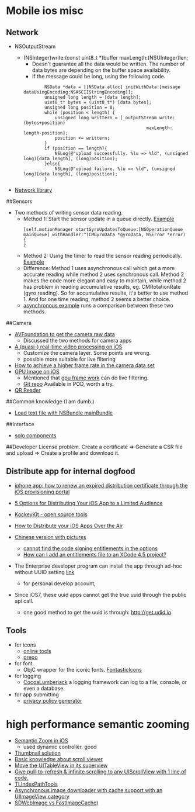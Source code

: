 Mobile ios misc 
==============

## Network
- NSOutputStream 
	- (NSInteger)write:(const uint8_t *)buffer maxLength:(NSUInteger)len;
		- Doesn't guarantee all the data would be written. The number of data bytes are depending on the buffer space availability.
		- If the message could be long, using the following code.
		```
		        NSData *data = [[NSData alloc] initWithData:[message dataUsingEncoding:NSASCIIStringEncoding]];
		        unsigned long length = [data length];
		        uint8_t* bytes = (uint8_t*) [data bytes];
		        unsigned long position = 0;
		        while (position < length) {
		            unsigned long writtern = [_outputStream write:(bytes+position)
		                                               maxLength: length-position];
		            position += writtern;
		        }
		        if (position == length){
		            NSLog(@"upload successfully. %lu => %ld", (unsigned long)[data length], (long)position);
		        }else{
		            NSLog(@"upload failure. %lu => %ld", (unsigned long)[data length], (long)position);
		        }
		```

- [Network library](https://github.com/6david9/ImageTransfer)


##Sensors
- Two methods of writing sensor data reading.
	- Method 1: Start the sensor update in a queue directly. [Example](http://stackoverflow.com/questions/8737889/core-motion-gyroscope-360-degree-values)
		```Code example:
		[self.motionManager startGyroUpdatesToQueue:[NSOperationQueue mainQueue] withHandler:^(CMGyroData *gyroData, NSError *error) {
		}
		```
	- Method 2: Using the timer to read the sensor reading periodically. [Example](https://github.com/foundry/MagnetoMeter/blob/master/Magnetometer/MotionViewController.m)
	- Difference: Method 1 uses asynchronous call which get a more accurate reading while method 2 uses synchronous call. Method 2 makes the code more elegant and easy to maintain, while method 2 has problem in reading accumulative results, eg. CMRotationRate (gyro reading). So for accumulative results, it's better to use method 1. And for one time reading, method 2 seems a better choice.
	- [asynchronous example](https://github.com/pmanna/Gyroscope) runs a comparison between these two methods.

##Camera
- [AVFoundation to get the camera raw data](http://weblog.invasivecode.com/post/18445861158/a-very-cool-custom-video-camera-with)
	- Discussed the two methods for camera apps 
- [A (quasi-) real-time video processing on iOS](http://weblog.invasivecode.com/post/23153661857/a-quasi-real-time-video-processing-on-ios-in)
	- Customize the camera layer. Some points are wrong.
	- possible more suitable for live filtering
- [How to achieve a higher frame rate in the camera data set](http://stackoverflow.com/questions/20330174/avcapture-capturing-and-getting-framebuffer-at-60-fps-in-ios-7) 
- [GPU Image on iOS](http://stackoverflow.com/questions/6625888/are-the-core-image-filters-in-ios-5-0-fast-enough-for-realtime-video-processing/6628208#6628208)
	- Mentioned that [gpu frame work](http://stackoverflow.com/questions/8778117/video-filtering-in-iphone-is-slow) can do live filtering. 
	- [Git repo](https://github.com/BradLarson/GPUImage) Available in POD, worth a try.
- [QR Reader](http://www.appcoda.com/qr-code-ios-programming-tutorial/)
	
	
##Common knowledge (I am dumb.)
- [Load text file with NSBundle mainBundle](http://blog.csdn.net/duxinfeng2010/article/details/7698135)

##Interface
- [solo components](https://github.com/andreyvit/SoloComponents-iOS/tree/11b2d4a0b6187f231aef2499e46ad5e97571263b#readme)

##Developer License problem.
Create a certificate => Generate a CSR file and upload => Create a profile and download it.

## Distribute app for internal dogfood
- [iphone app: how to renew an expired distribution certificate through the iOS provisioning portal](http://stackoverflow.com/questions/7096254/iphone-app-how-to-renew-an-expired-distribution-certificate-through-the-ios-pro)
- [5 Options for Distributing Your iOS App to a Limited Audience](http://mobiledan.net/2012/03/02/5-options-for-distributing-ios-apps-to-a-limited-audience-legally/)
- [KockeyKit - open source tools](https://github.com/bitstadium/HockeyKit)
- [How to Distribute your iOS Apps Over the Air](http://aaronparecki.com/articles/2011/01/21/1/how-to-distribute-your-ios-apps-over-the-air)
- [Chinese version with pictures](http://www.minwt.com/ios/4457.html)
	- [cannot find the code signing entitlements in the options](http://stackoverflow.com/questions/1116963/dont-see-code-signing-entitlements-in-xcode-target-properties)
	- [How can I add an entitlements file to an XCode 4.5 project? ](http://stackoverflow.com/questions/12698506/how-can-i-add-an-entitlements-file-to-an-xcode-4-5-project)
	
- The Enterprise developer program can install the app through ad-hoc without UUID setting [link](http://stackoverflow.com/questions/16400347/distributing-beta-iphone-app-without-uuids)
	- for personal develop account, 
	
- Since iOS7, these uuid apps cannot get the true uuid through the public api call.
	- one good method to get the uuid is through: http://get.udid.io
	
	
## Tools
- for icons
	- [online tools](http://ticons.fokkezb.nl/)
	- [prepo](https://itunes.apple.com/us/app/prepo/id476533227?mt=12)
- for font
	- ObjC wrapper for the iconic fonts. [FontasticIcons](https://github.com/AlexDenisov/FontasticIcons)
- for logging
	- [CocoaLumberjack](https://github.com/CocoaLumberjack/CocoaLumberjack) a logging framework can log to  a file, console, or even a database.
- for app submitting
	- [privacy policy generator](https://www.iubenda.com/blog/2013/06/14/privacy-policy-for-ios-apps/)
	
	
	
# high performance semantic zooming

- [Semantic Zoom in iOS](http://monodeveloper.org/uncategorized/semantic-zoom-in-ios/)
	- used dynamic controller. good 
- [Thumbnail solution](http://stackoverflow.com/questions/14659650/uiscrollview-lazy-loading)
- [Basic knowledge about scroll viewer](http://www.raywenderlich.com/10518/how-to-use-uiscrollview-to-scroll-and-zoom-content)
- [Move the UITableView in its superview](http://stackoverflow.com/questions/21677268/uitableview-inside-uiscrollview-not-receiving-first-tap-after-scrollling)
- [Give pull-to-refresh & infinite scrolling to any UIScrollView with 1 line of code.](https://github.com/samvermette/SVPullToRefresh)
- [TLIndexPathTools](http://tlindexpathtools.com/)
- [Asynchronous image downloader with cache support with an UIImageView category](https://github.com/rs/SDWebImage)
- [SDWebImage vs FastImageCache)](https://bpoplauschi.wordpress.com/2014/03/21/ios-image-caching-sdwebimage-vs-fastimage/)